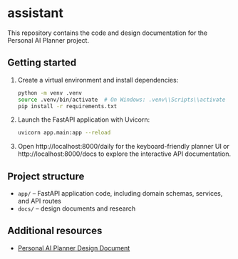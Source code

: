 # assistant

This repository contains the code and design documentation for the Personal AI Planner project.

## Getting started

1. Create a virtual environment and install dependencies:

   ```bash
   python -m venv .venv
   source .venv/bin/activate  # On Windows: .venv\\Scripts\\activate
   pip install -r requirements.txt
   ```

2. Launch the FastAPI application with Uvicorn:

   ```bash
   uvicorn app.main:app --reload
   ```

3. Open http://localhost:8000/daily for the keyboard-friendly planner UI or http://localhost:8000/docs to explore the interactive API documentation.

## Project structure

- `app/` – FastAPI application code, including domain schemas, services, and API routes
- `docs/` – design documents and research

## Additional resources

- [Personal AI Planner Design Document](docs/personal_ai_planner_design.md)
